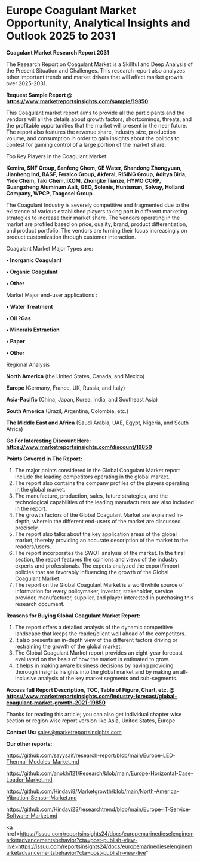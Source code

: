 # Europe Coagulant Market Opportunity, Analytical Insights and Outlook 2025 to 2031

<strong>Coagulant Market Research Report 2031</strong>

The Research Report on Coagulant Market is a Skillful and Deep Analysis of the Present Situation and Challenges. This research report also analyzes other important trends and market drivers that will affect market growth over 2025-2031.

<strong>Request Sample Report @ <a href=https://www.marketreportsinsights.com/sample/19850>https://www.marketreportsinsights.com/sample/19850</a></strong>

This Coagulant market report aims to provide all the participants and the vendors will all the details about growth factors, shortcomings, threats, and the profitable opportunities that the market will present in the near future. The report also features the revenue share, industry size, production volume, and consumption in order to gain insights about the politics to contest for gaining control of a large portion of the market share.

Top Key Players in the Coagulant Market:

<strong>Kemira, SNF Group, Sanfeng Chem, GE Water, Shandong Zhongyuan, Jianheng Ind, BASF, Feralco Group, Akferal, RISING Group, Aditya Birla, Yide Chem, Taki Chem, IXOM, Zhongke Tianze, HYMO CORP, Guangzheng Aluminum Aalt, GEO, Solenis, Huntsman, Solvay, Holland Company, WPCP, Toagosei Group</strong>

The Coagulant Industry is severely competitive and fragmented due to the existence of various established players taking part in different marketing strategies to increase their market share. The vendors operating in the market are profiled based on price, quality, brand, product differentiation, and product portfolio. The vendors are turning their focus increasingly on product customization through customer interaction.

Coagulant Market Major Types are:

<strong>• Inorganic Coagulant

• Organic Coagulant

• Other</strong>

Market Major end-user applications :

<strong>• Water Treatment

• Oil ?Gas

• Minerals Extraction

• Paper

• Other</strong>

Regional Analysis

</u><strong><b>North America</b></strong> (the United States, Canada, and Mexico)

<strong><b>Europe </b></strong>(Germany, France, UK, Russia, and Italy)

<strong><b>Asia-Pacific</b></strong> (China, Japan, Korea, India, and Southeast Asia)

<strong><b>South America</b></strong> (Brazil, Argentina, Colombia, etc.)

<strong><b>The Middle East and Africa</b></strong> (Saudi Arabia, UAE, Egypt, Nigeria, and South Africa)

<strong>Go For Interesting Discount Here: <a href=https://www.marketreportsinsights.com/discount/19850>https://www.marketreportsinsights.com/discount/19850</a></strong>

<strong>Points Covered in The Report:</strong>
<ol>
  <li>The major points considered in the Global Coagulant Market report include the leading competitors operating in the global market.</li>
  <li>The report also contains the company profiles of the players operating in the global market.</li>
  <li>The manufacture, production, sales, future strategies, and the technological capabilities of the leading manufacturers are also included in the report.</li>
  <li>The growth factors of the Global Coagulant Market are explained in-depth, wherein the different end-users of the market are discussed precisely.</li>
  <li>The report also talks about the key application areas of the global market, thereby providing an accurate description of the market to the readers/users.</li>
  <li>The report incorporates the SWOT analysis of the market. In the final section, the report features the opinions and views of the industry experts and professionals. The experts analyzed the export/import policies that are favorably influencing the growth of the Global Coagulant Market.</li>
  <li>The report on the Global Coagulant Market is a worthwhile source of information for every policymaker, investor, stakeholder, service provider, manufacturer, supplier, and player interested in purchasing this research document.</li>
</ol>
<strong>Reasons for Buying Global Coagulant Market Report:</strong>

<ol>
  <li>The report offers a detailed analysis of the dynamic competitive landscape that keeps the reader/client well ahead of the competitors.</li>
  <li>It also presents an in-depth view of the different factors driving or restraining the growth of the global market.</li>
  <li>The Global Coagulant Market report provides an eight-year forecast evaluated on the basis of how the market is estimated to grow.</li>
  <li>It helps in making aware business decisions by having providing thorough insights insights into the global market and by making an all-inclusive analysis of the key market segments and sub-segments.</li>
</ol>
<strong>Access full Report Description, TOC, Table of Figure, Chart, etc. @ <a href=https://www.marketreportsinsights.com/industry-forecast/global-coagulant-market-growth-2021-19850>https://www.marketreportsinsights.com/industry-forecast/global-coagulant-market-growth-2021-19850</a></strong>


Thanks for reading this article; you can also get individual chapter wise section or region wise report version like Asia, United States, Europe.

<strong>Contact Us:</strong>
sales@marketreportsinsights.com

<strong>Our other reports:</strong>

<a href=https://github.com/sayysaif/research-report/blob/main/Europe-LED-Thermal-Modules-Market.md>https://github.com/sayysaif/research-report/blob/main/Europe-LED-Thermal-Modules-Market.md</a>

<a href=https://github.com/anokhi121/Research/blob/main/Europe-Horizontal-Case-Loader-Market.md>https://github.com/anokhi121/Research/blob/main/Europe-Horizontal-Case-Loader-Market.md</a>

<a href=https://github.com/Hindavi8/Marketgrowth/blob/main/North-America-Vibration-Sensor-Market.md>https://github.com/Hindavi8/Marketgrowth/blob/main/North-America-Vibration-Sensor-Market.md</a>

<a href=https://github.com/Hindavi23/researchtrend/blob/main/Europe-IT-Service-Software-Market.md>https://github.com/Hindavi23/researchtrend/blob/main/Europe-IT-Service-Software-Market.md</a>

<a href=https://issuu.com/reportsinsights24/docs/europemarinedieselenginemarketadvancementsbehavior?cta=post-publish-view-live>https://issuu.com/reportsinsights24/docs/europemarinedieselenginemarketadvancementsbehavior?cta=post-publish-view-live</a>"
